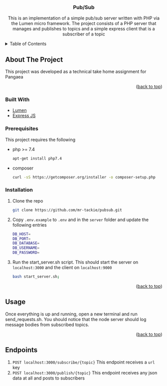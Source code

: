 <div id="top"></div>
<br />
<div align="center">

<h3 align="center">Pub/Sub</h3>

  <p align="center">
    This is an implementation of a simple pub/sub server written with PHP via the Lumen micro framework. The project consists of 
    a PHP server that manages and publishes to topics and a simple express client that is a subscriber of a topic
    <br />
  </p>
</div>

<details>
  <summary>Table of Contents</summary>
  <ol>
    <li>
      <a href="#about-the-project">About The Project</a>
      <ul>
        <li><a href="#built-with">Built With</a></li>
      </ul>
    </li>
    <li>
      <a href="#getting-started">Getting Started</a>
      <ul>
        <li><a href="#prerequisites">Prerequisites</a></li>
        <li><a href="#installation">Installation</a></li>
      </ul>
    </li>
    <li><a href="#usage">Usage</a></li>
    <li><a href="#endpoints">Endpoints</a></li>
  </ol>
</details>

<!-- ABOUT THE PROJECT -->

## About The Project

This project was developed as a technical take home assignment for Pangaea

<p align="right">(<a href="#top">back to top</a>)</p>

### Built With

- [Lumen](https://laravel.com)
- [Express JS](https://expressjs.com)

<!-- GETTING STARTED -->

### Prerequisites

This project requires the following

- php >= 7.4
  ```sh
  apt-get install php7.4
  ```
- composer
  ```sh
  curl -sS https://getcomposer.org/installer -o composer-setup.php
  ```

### Installation

1. Clone the repo
   ```sh
   git clone https://github.com/mr-tackie/pubsub.git
   ```
2. Copy `.env.example` to `.env` and in the `server` folder and update the following entries
   ```sh
   DB_HOST=
   DB_PORT=
   DB_DATABASE=
   DB_USERNAME=
   DB_PASSWORD=
   ```
3. Run the start_server.sh script. This should start the server on `localhost:3000` and the client on `localhost:9000`
   ```sh
   bash start_server.sh;
   ```

<p align="right">(<a href="#top">back to top</a>)</p>

<!-- USAGE EXAMPLES -->

## Usage

Once everything is up and running, open a new terminal and run send_requests.sh. You should notice that the node server should log message bodies from subscribed 
topics. 


<p align="right">(<a href="#top">back to top</a>)</p>


## Endpoints

1. `POST localhost:3000/subscribe/{topic}` This endpoint receives a `url` key 
2. `POST localhost:3000/publish/{topic}` This endpoint receives any json data at all and posts to subscribers